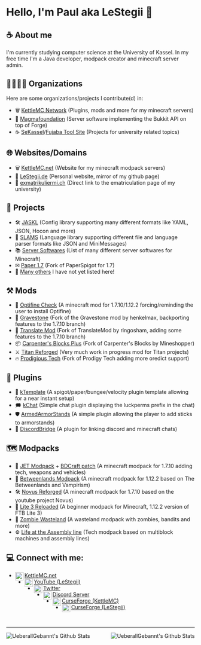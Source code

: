 # Hello, I'm Paul aka LeStegii 👋

## ☕️ About me
I'm currently studying computer science at the University of Kassel. 
In my free time I'm a Java developer, modpack creator and minecraft server admin.

## 👨‍👩‍👧‍👦 Organizations
Here are some organizations/projects I contribute(d) in:
- 🗑 [KettleMC Network][kettlemc-git] (Plugins, mods and more for my minecraft servers)
- 🌋 [Magmafoundation][magma-git] (Server software implementing the Bukkit API on top of Forge)
- ☕ [SeKassel][sekassel-git]/[Fujaba Tool Site][fujaba-git] (Projects for university related topics)

## 🌐 Websites/Domains
- 🗑 [KettleMC.net][kettlemc-website] (Website for my minecraft modpack servers)
- 🦖 [LeStegii.de][lestegii-website] (Personal website, mirror of my github page)
- 🏫 [exmatrikuliermi.ch][exmatrikuliermich-website] (Direct link to the ematriculation page of my university)

## 🍕 Projects
- 🛠 [JASKL][jaskl] (Config library supporting many different formats like YAML, JSON, Hocon and more)
- 💬 [SLAMS][slams] (Language library supporting different file and language parser formats like JSON and MiniMessages)
- 📚 [Server Softwares][server-softwares] (List of many different server softwares for Minecraft)
- ✉ [Paper 1.7][paper-1.7] (Fork of PaperSpigot for 1.7)
- 📑 [Many others](https://github.com/LeStegii/repositories) I have not yet listed here!

## ⚒ Mods
- 🔎 [Optifine Check][optifine-check] (A minecraft mod for 1.7.10/1.12.2 forcing/reminding the user to install Optifine)
- 🗿 [Gravestone][gravestone] (Fork of the Gravestone mod by henkelmax, backporting features to the 1.7.10 branch)
- 💬 [Translate Mod][translate-mod] (Fork of TranslateMod by ringosham, adding some features to the 1.7.10 branch)
- 📦 [Carpenter's Blocks Plus][carpenters-blocks-plus] (Fork of Carpenter's Blocks by Mineshopper)
- ⚔ [Titan Reforged][titan-reforged] (Very much work in progress mod for Titan projects)
- 🔥 [Prodigious Tech][prodigious-tech] (Fork of Prodigy Tech adding more oredict support)

## 🔩 Plugins
- 🥚 [kTemplate][ktemplate] (A spigot/paper/bungee/velocity plugin template allowing for a near instant setup)
- 🗯 [kChat][kchat] (Simple chat plugin displaying the luckperms prefix in the chat)
- 🛡 [ArmedArmorStands][armedarmorstands] (A simple plugin allowing the player to add sticks to armorstands)
- 🌉 [DiscordBridge][discordbridge] (A plugin for linking discord and minecraft chats)

## 🗺 Modpacks
- 🚀 [JET Modpack][jet] + [BDCraft patch][jet-bdcraft-patch] (A minecraft modpack for 1.7.10 adding tech, weapons and vehicles)
- 🦗 [Betweenlands Modpack][betweenlands] (A minecraft modpack for 1.12.2 based on The Betweenlands and Vampirism)
- 🛠 [Novus Reforged][novus-reforged] (A minecraft modpack for 1.7.10 based on the youtube project Novus)
- 🦢 [Lite 3 Reloaded][lite-3-reloaded] (A beginner modpack for Minecraft, 1.12.2 version of FTB Lite 3)
- 🧟 [Zombie Wasteland][zombie-wasteland] (A wasteland modpack with zombies, bandits and more)
- ⚙ [Life at the Assembly line][latal] (Tech modpack based on multiblock machines and assembly lines)

## 💻 Connect with me:

- [<img align="left" alt="kettlemc.net" width="22px" src="https://cdn.simpleicons.org/bitbucket"/> KettleMC.net][kettlemc-website]
- [<img align="left" alt="LeStegii | YouTube" width="22px" src="https://cdn.simpleicons.org/youtube"/> YouTube (LeStegii)][youtube]
- [<img align="left" alt="UeberallGebannt | Twitter" width="22px" src="https://cdn.simpleicons.org/twitter"/> Twitter][twitter]
- [<img align="left" alt="LeStegii | Discord" width="22px" src="https://cdn.simpleicons.org/discord"/> Discord Server][discord]
- [<img align="left" alt="KettleMC | CurseForge" width="22px" src="https://cdn.simpleicons.org/curseforge"/> CurseForge (KettleMC)][curseforge]
- [<img align="left" alt="LeStegii | CurseForge" width="22px" src="https://cdn.simpleicons.org/curseforge"/> CurseForge (LeStegii)][curseforge-old]

<br/>

---

<img align="left" alt="UeberallGebannt's Github Stats" src="https://github-readme-stats.vercel.app/api/top-langs/?username=LeStegii&show_icons=true&hide_border=true&theme=radical" />
<img align="right" alt="UeberallGebannt's Github Stats" src="https://github-readme-stats.vercel.app/api?username=LeStegii&show_icons=true&hide_border=true&theme=radical" />

[kettlemc-git]: https://github.com/KettleMC-Network
[magma-git]: https://git.magmafoundation.org/magmafoundation
[sekassel-git]: https://github.com/sekassel
[fujaba-git]: https://github.com/fujaba

[twitter]: https://twitter.com/ueberallgebannt
[discord]: https://discord.gg/f9P9HEj
[youtube]: https://www.youtube.com/@lestegii
[curseforge]: https://www.curseforge.com/members/kettlemc_net/projects
[curseforge-old]: https://www.curseforge.com/members/lestegii/projects

[server-softwares]: https://github.com/LeStegii/server-softwares
[jaskl]: https://github.com/Almighty-Satan/JASKL
[slams]: https://github.com/Almighty-Satan/SLAMS
[paper-1.7]: https://github.com/LeStegii/Paper-1.7
[kettlecord]: https://github.com/LeStegii/KettleCord

[jet]: https://github.com/LeStegii/jet
[betweenlands]: https://github.com/LeStegii/betweenlands-modpack
[novus-reforged]: https://github.com/LeStegii/novus-reforged
[lite-3-reloaded]: https://github.com/LeStegii/Lite-3-Reloaded
[zombie-wasteland]: https://github.com/LeStegii/Zombie-Wasteland
[latal]: https://github.com/LeStegii/Life-at-the-Assembly-line

[optifine-check]: https://github.com/KettleMC-Network/OptifineChecker
[translate-mod]: https://github.com/KettleMC-Network/TranslateMod/tree/1.7.10
[gravestone]: https://github.com/KettleMC-Network/gravestone
[carpenters-blocks-plus]: https://github.com/KettleMC-Network/carpentersblocks-plus
[titan-reforged]: https://github.com/LeStegii/Titan-Reforged/tree/setup
[prodigious-tech]: https://github.com/LeStegii/ProdigiousTech

[kchat]: https://github.com/KettleMC-Network/kChat
[ktemplate]: https://github.com/KettleMC-Network/kTemplate
[armedarmorstands]: https://github.com/KettleMC-Network/ArmedArmorStands
[discordbridge]: https://github.com/KettleMC-Network/DiscordBridge

[jet-bdcraft-patch]: https://github.com/LeStegii/jet-bdcraft-patch

[magma-website]: https://magmafoundation.org
[kettlemc-website]: https://kettlemc.net
[exmatrikuliermich-website]: https://exmatrikuliermi.ch
[lestegii-website]: https://lestegii.de

